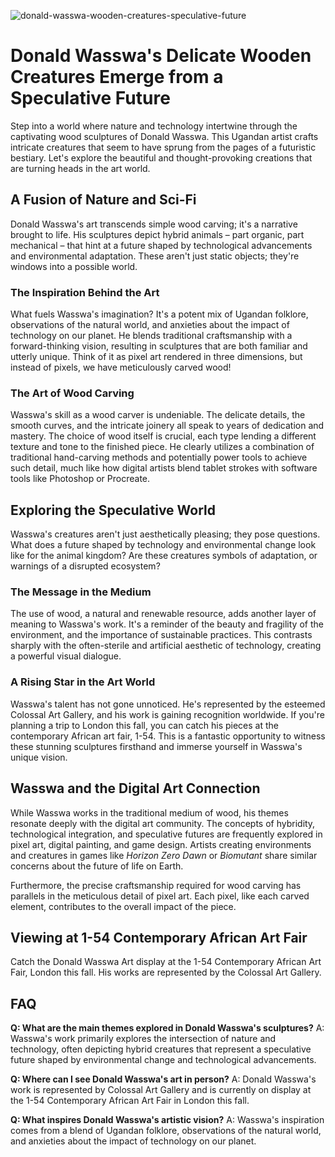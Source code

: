 ![donald-wasswa-wooden-creatures-speculative-future](https://images.pexels.com/photos/12905383/pexels-photo-12905383.jpeg?auto=compress&cs=tinysrgb&fit=crop&h=627&w=1200)

# Donald Wasswa's Delicate Wooden Creatures Emerge from a Speculative Future

Step into a world where nature and technology intertwine through the captivating wood sculptures of Donald Wasswa. This Ugandan artist crafts intricate creatures that seem to have sprung from the pages of a futuristic bestiary. Let's explore the beautiful and thought-provoking creations that are turning heads in the art world.

## A Fusion of Nature and Sci-Fi

Donald Wasswa's art transcends simple wood carving; it's a narrative brought to life. His sculptures depict hybrid animals – part organic, part mechanical – that hint at a future shaped by technological advancements and environmental adaptation. These aren't just static objects; they're windows into a possible world.

### The Inspiration Behind the Art

What fuels Wasswa's imagination? It's a potent mix of Ugandan folklore, observations of the natural world, and anxieties about the impact of technology on our planet. He blends traditional craftsmanship with a forward-thinking vision, resulting in sculptures that are both familiar and utterly unique. Think of it as pixel art rendered in three dimensions, but instead of pixels, we have meticulously carved wood!

### The Art of Wood Carving

Wasswa's skill as a wood carver is undeniable. The delicate details, the smooth curves, and the intricate joinery all speak to years of dedication and mastery. The choice of wood itself is crucial, each type lending a different texture and tone to the finished piece. He clearly utilizes a combination of traditional hand-carving methods and potentially power tools to achieve such detail, much like how digital artists blend tablet strokes with software tools like Photoshop or Procreate.

## Exploring the Speculative World

Wasswa's creatures aren't just aesthetically pleasing; they pose questions. What does a future shaped by technology and environmental change look like for the animal kingdom? Are these creatures symbols of adaptation, or warnings of a disrupted ecosystem?

### The Message in the Medium

The use of wood, a natural and renewable resource, adds another layer of meaning to Wasswa's work. It's a reminder of the beauty and fragility of the environment, and the importance of sustainable practices. This contrasts sharply with the often-sterile and artificial aesthetic of technology, creating a powerful visual dialogue.

### A Rising Star in the Art World

Wasswa's talent has not gone unnoticed. He's represented by the esteemed Colossal Art Gallery, and his work is gaining recognition worldwide. If you're planning a trip to London this fall, you can catch his pieces at the contemporary African art fair, 1-54. This is a fantastic opportunity to witness these stunning sculptures firsthand and immerse yourself in Wasswa's unique vision.

## Wasswa and the Digital Art Connection

While Wasswa works in the traditional medium of wood, his themes resonate deeply with the digital art community. The concepts of hybridity, technological integration, and speculative futures are frequently explored in pixel art, digital painting, and game design. Artists creating environments and creatures in games like *Horizon Zero Dawn* or *Biomutant* share similar concerns about the future of life on Earth.

Furthermore, the precise craftsmanship required for wood carving has parallels in the meticulous detail of pixel art. Each pixel, like each carved element, contributes to the overall impact of the piece.

## Viewing at 1-54 Contemporary African Art Fair

Catch the Donald Wasswa Art display at the 1-54 Contemporary African Art Fair, London this fall. His works are represented by the Colossal Art Gallery.

## FAQ

**Q: What are the main themes explored in Donald Wasswa's sculptures?**
A: Wasswa's work primarily explores the intersection of nature and technology, often depicting hybrid creatures that represent a speculative future shaped by environmental change and technological advancements.

**Q: Where can I see Donald Wasswa's art in person?**
A: Donald Wasswa's work is represented by Colossal Art Gallery and is currently on display at the 1-54 Contemporary African Art Fair in London this fall.

**Q: What inspires Donald Wasswa's artistic vision?**
A: Wasswa's inspiration comes from a blend of Ugandan folklore, observations of the natural world, and anxieties about the impact of technology on our planet.
